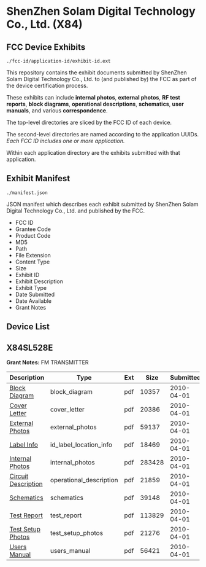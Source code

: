 # ShenZhen Solam Digital Technology Co., Ltd. (X84)
## FCC Device Exhibits

```
./fcc-id/application-id/exhibit-id.ext
```

This repository contains the exhibit documents submitted by ShenZhen Solam Digital Technology Co., Ltd. to (and published by) the FCC as part of the device certification process.

These exhibits can include **internal photos**, **external photos**, **RF test reports**, **block diagrams**, **operational descriptions**, **schematics**, **user manuals**, and various **correspondence**.

The top-level directories are sliced by the FCC ID of each device.

The second-level directories are named according to the application UUIDs. *Each FCC ID includes one or more application.*

Within each application directory are the exhibits submitted with that application. 

## Exhibit Manifest

```
./manifest.json
```

JSON manifest which describes each exhibit submitted by ShenZhen Solam Digital Technology Co., Ltd. and published by the FCC.

- FCC ID
- Grantee Code
- Product Code
- MD5
- Path
- File Extension
- Content Type
- Size
- Exhibit ID
- Exhibit Description
- Exhibit Type
- Date Submitted
- Date Available
- Grant Notes

## Device List
## X84SL528E
**Grant Notes:** FM TRANSMITTER

| Description | Type | Ext | Size | Submitted | Available |
| ----------- | ---- | --- | ---- | --------- | --------- |
| [Block Diagram](X84SL528E/f004547d81a82fad9e801579030317cd/1260687.pdf) | block_diagram | pdf | 10357 | 2010-04-01 | 2010-04-01 |
| [Cover Letter](X84SL528E/f004547d81a82fad9e801579030317cd/1260689.pdf) | cover_letter | pdf | 20386 | 2010-04-01 | 2010-04-01 |
| [External Photos](X84SL528E/f004547d81a82fad9e801579030317cd/1260690.pdf) | external_photos | pdf | 59137 | 2010-04-01 | 2010-04-01 |
| [Label Info](X84SL528E/f004547d81a82fad9e801579030317cd/1260692.pdf) | id_label_location_info | pdf | 18469 | 2010-04-01 | 2010-04-01 |
| [Internal Photos](X84SL528E/f004547d81a82fad9e801579030317cd/1260693.pdf) | internal_photos | pdf | 283428 | 2010-04-01 | 2010-04-01 |
| [Circuit Description](X84SL528E/f004547d81a82fad9e801579030317cd/1260688.pdf) | operational_description | pdf | 21859 | 2010-04-01 | 2010-04-01 |
| [Schematics](X84SL528E/f004547d81a82fad9e801579030317cd/1260695.pdf) | schematics | pdf | 39148 | 2010-04-01 | 2010-04-01 |
| [Test Report](X84SL528E/f004547d81a82fad9e801579030317cd/1260691.pdf) | test_report | pdf | 113829 | 2010-04-01 | 2010-04-01 |
| [Test Setup Photos](X84SL528E/f004547d81a82fad9e801579030317cd/1260697.pdf) | test_setup_photos | pdf | 21276 | 2010-04-01 | 2010-04-01 |
| [Users Manual](X84SL528E/f004547d81a82fad9e801579030317cd/1260694.pdf) | users_manual | pdf | 56421 | 2010-04-01 | 2010-04-01 |
